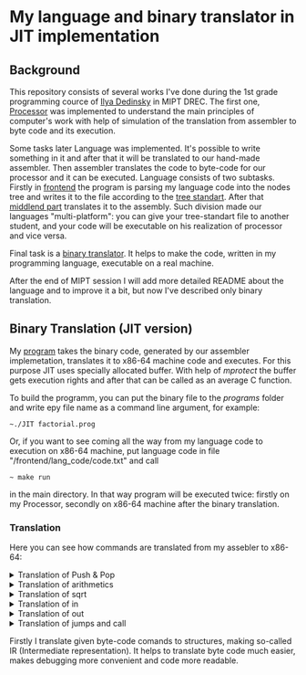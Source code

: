 # My language and binary translator in JIT implementation

## Background

This repository consists of several works I've done during the 1st grade programming cource of [Ilya Dedinsky](https://github.com/ded32)
in MIPT DREC. The first one, [Processor](https://github.com/lednikita0481/Language/tree/main/backend/Processor) was implemented to understand 
the main principles of computer's work with help of simulation of the translation from assembler to byte code and its execution.

Some tasks later Language was implemented. It's possible to write something in it and after that it will be translated to our hand-made assembler. 
Then assembler translates the code to byte-code for our processor and it can be executed. Language consists of two subtasks. Firstly in 
[frontend](https://github.com/lednikita0481/Language/tree/main/frontend) the program is parsing my language code into the nodes tree 
and writes it to the file according to the [tree standart](https://github.com/dodokek/LanguageStandart/blob/main/README.md). After that 
[middlend part](https://github.com/lednikita0481/Language/tree/main/middlend) translates it to the assembly. Such division made our languages
"multi-platform": you can give your tree-standart file to another student, and your code will be executable on his realization of processor and vice versa.

Final task is a [binary translator](https://github.com/lednikita0481/Language/tree/main/JIT). It helps to make the code, written in my programming language, executable on a real machine. 

After the end of MIPT session I will add more detailed README about the language and to improve it a bit, but now I've described only binary translation.



## Binary Translation (JIT version)

My [program](https://github.com/lednikita0481/Language/tree/main/JIT) takes the binary code, generated by our assembler implemetation, translates it to x86-64 machine code and executes. For this purpose JIT uses specially allocated buffer. With help of *mprotect* the buffer gets execution rights and after that can be called as an average C function. 

To build the programm, you can put the binary file to the *programs* folder and write еру file name as a command line argument, for example: 
~~~ 
~./JIT factorial.prog
~~~

Or, if you want to see coming all the way from my language code to execution on x86-64 machine, put language code in file "/frontend/lang_code/code.txt" and call 
~~~ 
~ make run
~~~
in the main directory. In that way program will be executed twice: firstly on my Processor, secondly on x86-64 machine after the binary translation.

### Translation

Here you can see how commands are translated from my assebler to x86-64:

<details>
  <summary>Translation of Push & Pop </summary>
  
  | My assembler  |  x86-64 assembler           |   Comments               |
  | :-----------: | :-------------------------: | :----------------------: |
  | push [mem]    | push [r15 + mem]            | r15 - buffer begin       |
  | push num      | mov rax, num <br> push rax  | no command to push constant |
  | pop [mem]     | pop  [r15 + mem]            |r15 - buffer begin       |
  
  During language to asm translation process no other push & pop variations were used (that's not perfect and I will change it soon)
</details>

<details>
  <summary>Translation of arithmetics </summary>
  
  | My assembler  |  x86-64 assembler                                                      |   Comments               |
  | :-----------: | :--------------------------------------------------------------------: | :----------------------: |
  | add           | pop rbx <br> pop rax <br> add rax, rbx <br> push rax                   | take arguments from the stack and add  |
  | sub           | pop rbx <br> pop rax <br> sub rax, rbx <br> push rax                   | take arguments from the stack and sub  |
  | mul           | pop rbx <br> pop rax <br> imul rax, rbx <br> CQO <br> mov rdi, ACCURACY <br> idiv rdi <br> push rax | ACCURACY - constant that helps to imitate <br> floating point numbers on integer system.|
  | div           | pop rbx <br> pop rax <br> mov rdi, ACCURACY <br> imul rax, rdi <br> CQO <br> idiv rbx <br> push rax | multiply by ACCURACY in advance to save accuracy|
  
</details>

<details>
  <summary>Translation of sqrt </summary>
  
  ~~~
  pop rax
  cvtsi2sd xmm0, rax        // convert integer in rax to floating in xmm0
  mov rax, ACCURACY
  cvtsi2sd xmm1, rax
  divpd xmm0, xmm1          // no ACCURACY needed while sqrt calculating
  sqrtd xmm0, xmm0          
  mulpd xmm0, xmm1          // return accuracy
  cvtsd2si rax, xmm0        // convert floating in xmm0 to integer in rax
  push rax
  ~~~
  
</details>

<details>
  <summary>Translation of in </summary>
  
  ~~~
  lea rdi, [r15 + var]        // var - definitely not using memory cell in the buffer, r15 - buffer beginning
  pusha
  mov rbp, rsp
  and rsp, -16                // align the stack
  
  call In_Func                // C function, a wrapper of scanf
  
  mov rsp, rbp
  popa
  push [r15 + var]
  ~~~
  
</details>

<details>
  <summary>Translation of out </summary>
  
  ~~~
  pop rdi
  pusha
  mov rbp, rsp
  and rsp, -16                // align the stack
  
  call Out_Func               // C function, a wrapper of printf
  
  mov rsp, rbp
  popa
  ~~~
  
</details>


<details>
  <summary>Translation of jumps and call </summary>
  
  | My assembler  |  x86-64 assembler           |
  | :-----------: | :-------------------------: |
  | jmp           | jmp                         | 
  | call          | call                        | 
  | cond_jmp      | pop rbx <br> pop rax <br> cmp rax, rbx <br> cond_jmp  |
  
  In every argument we replace the absolute ip in the old byte code with a relative offset to the call address.
</details>

Firstly I translate given byte-code comands to structures, making so-called IR (Intermediate representation). It helps to translate byte code much easier, makes debugging more convenient and code more readable. 
